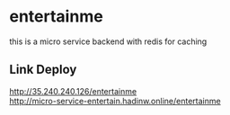 # entertainme
this is a micro service backend with redis for caching

## Link  Deploy  
http://35.240.240.126/entertainme  
http://micro-service-entertain.hadinw.online/entertainme